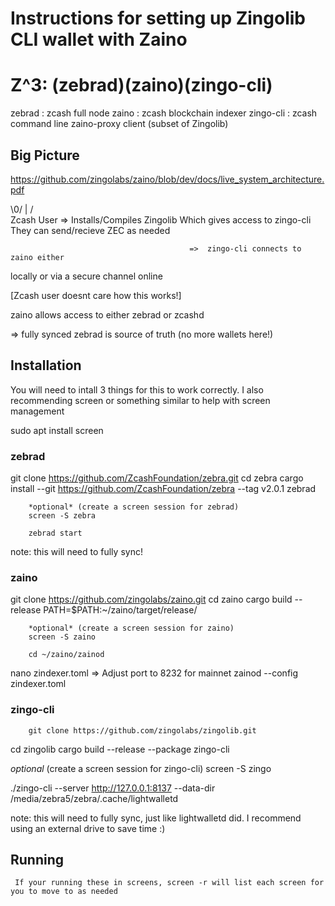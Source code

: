 # Instructions for setting up Zingolib CLI wallet with Zaino


#  Z^3: (zebrad)(zaino)(zingo-cli)

zebrad    : zcash full node
zaino     : zcash blockchain indexer
zingo-cli : zcash command line zaino-proxy client (subset of Zingolib)


## Big Picture

https://github.com/zingolabs/zaino/blob/dev/docs/live_system_architecture.pdf

\0/
 |
/ \
Zcash
User     => Installs/Compiles Zingolib
            Which gives access to zingo-cli
            They can send/recieve ZEC as needed   


                                            =>  zingo-cli connects to zaino either
locally or via a secure channel online

[Zcash user doesnt care how this works!]

zaino allows access to either zebrad or zcashd

=> fully synced zebrad is source of truth
   (no more wallets here!)

## Installation

You will need to intall 3 things for this to work correctly. I also recommending screen or something similar to help with screen management

sudo apt install screen


### zebrad

git clone https://github.com/ZcashFoundation/zebra.git
        cd zebra
        cargo install --git https://github.com/ZcashFoundation/zebra --tag v2.0.1 zebrad
 
        *optional* (create a screen session for zebrad)
        screen -S zebra

        zebrad start

note: this will need to fully sync! 

### zaino

git clone https://github.com/zingolabs/zaino.git
        cd zaino
        cargo build --release
        PATH=$PATH:~/zaino/target/release/

        *optional* (create a screen session for zaino)
        screen -S zaino
       
        cd ~/zaino/zainod
nano zindexer.toml  => Adjust port to 8232 for mainnet
zainod --config zindexer.toml

### zingo-cli

        git clone https://github.com/zingolabs/zingolib.git
cd zingolib
cargo build --release --package zingo-cli

*optional* (create a screen session for zingo-cli)
        screen -S zingo

./zingo-cli --server http://127.0.0.1:8137 --data-dir /media/zebra5/zebra/.cache/lightwalletd


note: this will need to fully sync, just like lightwalletd did. I recommend using an external drive to save time :)


## Running

     If your running these in screens, screen -r will list each screen for you to move to as needed
